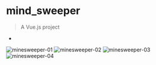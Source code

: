 # mind_sweeper

> A Vue.js project
  - 







![minesweeper-01](https://user-images.githubusercontent.com/19483811/50934616-1fc0da00-1437-11e9-8c83-a9fc23c16130.PNG)
![minesweeper-02](https://user-images.githubusercontent.com/19483811/50934630-251e2480-1437-11e9-82af-d32588891bcd.PNG)
![minesweeper-03](https://user-images.githubusercontent.com/19483811/50934606-1c2d5300-1437-11e9-8fdb-ce6661cbfe39.PNG)
![minesweeper-04](https://user-images.githubusercontent.com/19483811/50934609-1d5e8000-1437-11e9-9a3a-ed30fff15ed6.PNG)
